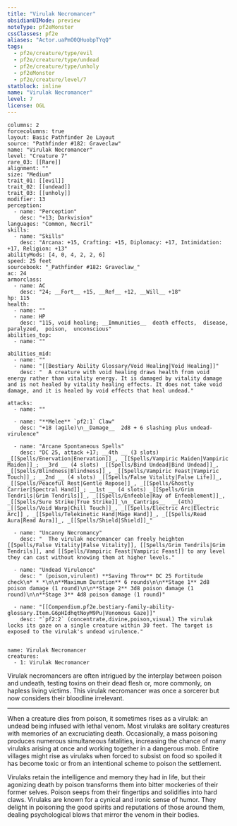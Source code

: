 ```yaml
---
title: "Virulak Necromancer"
obsidianUIMode: preview
noteType: pf2eMonster
cssClasses: pf2e
aliases: "Actor.uaPmO0QHuobpTYqQ" 
tags:
  - pf2e/creature/type/evil
  - pf2e/creature/type/undead
  - pf2e/creature/type/unholy
  - pf2eMonster
  - pf2e/creature/level/7
statblock: inline
name: "Virulak Necromancer"
level: 7
license: OGL
---
```


```statblock
columns: 2
forcecolumns: true
layout: Basic Pathfinder 2e Layout
source: "Pathfinder #182: Graveclaw"
name: "Virulak Necromancer"
level: "Creature 7"
rare_03: [[Rare]]
alignment: ""
size: "Medium"
trait_01: [[evil]]
trait_02: [[undead]]
trait_03: [[unholy]]
modifier: 13
perception:
  - name: "Perception"
    desc: "+13; Darkvision"
languages: "Common, Necril"
skills:
  - name: "Skills"
    desc: "Arcana: +15, Crafting: +15, Diplomacy: +17, Intimidation: +17, Religion: +13"
abilityMods: [4, 0, 4, 2, 2, 6]
speed: 25 feet
sourcebook: "_Pathfinder #182: Graveclaw_"
ac: 24
armorclass:
  - name: AC
    desc: "24; __Fort__ +15, __Ref__ +12, __Will__ +18"
hp: 115
health:
  - name: ""
  - name: HP
    desc: "115, void healing; __Immunities__  death effects,  disease,  paralyzed,  poison,  unconscious"
abilities_top:
  - name: ""

abilities_mid:
  - name: ""
  - name: "[[Bestiary Ability Glossary/Void Healing|Void Healing]]"
    desc: "  A creature with void healing draws health from void energy rather than vitality energy. It is damaged by vitality damage and is not healed by vitality healing effects. It does not take void damage, and it is healed by void effects that heal undead."

attacks:
  - name: ""

  - name: "**Melee** `pf2:1` Claw"
    desc: "+18 (agile)\n__Damage__  2d8 + 6 slashing plus undead-virulence"

  - name: "Arcane Spontaneous Spells"
    desc: "DC 25, attack +17; __4th __ (3 slots) _[[Spells/Enervation|Enervation]]_, _[[Spells/Vampiric Maiden|Vampiric Maiden]]_; __3rd __ (4 slots) _[[Spells/Bind Undead|Bind Undead]]_, _[[Spells/Blindness|Blindness]]_, _[[Spells/Vampiric Feast|Vampiric Touch]]_; __2nd __ (4 slots) _[[Spells/False Vitality|False Life]]_, _[[Spells/Peaceful Rest|Gentle Repose]]_, _[[Spells/Ghostly Carrier|Spectral Hand]]_; __1st __ (4 slots) _[[Spells/Grim Tendrils|Grim Tendrils]]_, _[[Spells/Enfeeble|Ray of Enfeeblement]]_, _[[Spells/Sure Strike|True Strike]]_\n__Cantrips__  __(4th)__ _[[Spells/Void Warp|Chill Touch]]_, _[[Spells/Electric Arc|Electric Arc]]_, _[[Spells/Telekinetic Hand|Mage Hand]]_, _[[Spells/Read Aura|Read Aura]]_, _[[Spells/Shield|Shield]]_"

  - name: "Uncanny Necromancy"
    desc: "  The virulak necromancer can freely heighten [[Spells/False Vitality|False Vitality]], [[Spells/Grim Tendrils|Grim Tendrils]], and [[Spells/Vampiric Feast|Vampiric Feast]] to any level they can cast without knowing them at higher levels."

  - name: "Undead Virulence"
    desc: " (poison,virulent) **Saving Throw** DC 25 Fortitude check\n* * *\n\n**Maximum Duration** 6 rounds\n\n**Stage 1** 2d8 poison damage (1 round)\n\n**Stage 2** 3d8 poison damage (1 round)\n\n**Stage 3** 4d8 poison damage (1 round)"

  - name: "[[Compendium.pf2e.bestiary-family-ability-glossary.Item.G6pHIdhqtNoyM9Pu|Venomous Gaze]]"
    desc: "`pf2:2` (concentrate,divine,poison,visual) The virulak locks its gaze on a single creature within 30 feet. The target is exposed to the virulak's undead virulence."
 
```

```encounter-table
name: Virulak Necromancer
creatures:
  - 1: Virulak Necromancer
```



Virulak necromancers are often intrigued by the interplay between poison and undeath, testing toxins on their dead flesh or, more commonly, on hapless living victims. This virulak necromancer was once a sorcerer but now considers their bloodline irrelevant.

* * *

When a creature dies from poison, it sometimes rises as a virulak: an undead being infused with lethal venom. Most virulaks are solitary creatures with memories of an excruciating death. Occasionally, a mass poisoning produces numerous simultaneous fatalities, increasing the chance of many virulaks arising at once and working together in a dangerous mob. Entire villages might rise as virulaks when forced to subsist on food so spoiled it has become toxic or from an intentional scheme to poison the settlement.

Virulaks retain the intelligence and memory they had in life, but their agonizing death by poison transforms them into bitter mockeries of their former selves. Poison seeps from their fingertips and solidifies into hard claws. Virulaks are known for a cynical and ironic sense of humor. They delight in poisoning the good spirits and reputations of those around them, dealing psychological blows that mirror the venom in their bodies.
